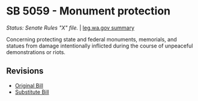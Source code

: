 # SB 5059 - Monument protection
*Status: Senate Rules "X" file.* | [leg.wa.gov summary](https://app.leg.wa.gov/billsummary?BillNumber=5059&Year=2021)

Concerning protecting state and federal monuments, memorials, and statues from damage intentionally inflicted during the course of unpeaceful demonstrations or riots.

## Revisions
* [Original Bill](1/)
* [Substitute Bill](S/)